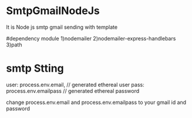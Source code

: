 # SmtpGmailNodeJs
It is  Node js  smtp gmail sending with template

#dependency module
1)nodemailer
2)nodemailer-express-handlebars
3)path

# smtp Stting
user: process.env.email, // generated ethereal user
pass: process.env.emailpass // generated ethereal password

change process.env.email and process.env.emailpass  to your gmail id and  password  
